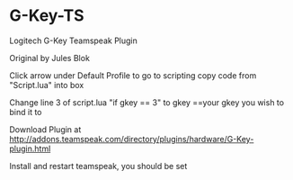 G-Key-TS
========

Logitech G-Key Teamspeak Plugin

Original by Jules Blok

Click arrow under Default Profile to go to scripting copy code from "Script.lua" into box

Change line 3 of script.lua "if gkey == 3" to gkey ==your gkey you wish to bind it to

Download Plugin at http://addons.teamspeak.com/directory/plugins/hardware/G-Key-plugin.html

Install and restart teamspeak, you should be set
